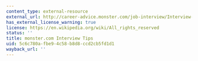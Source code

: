 ```yaml
---
content_type: external-resource
external_url: http://career-advice.monster.com/job-interview/Interview-Preparation/Job-Interview-Pointers-Fogarty/article.aspx
has_external_license_warning: true
license: https://en.wikipedia.org/wiki/All_rights_reserved
status: ''
title: monster.com Interview Tips
uid: 5c6c780a-fbe9-4c58-b8d8-ccd2cb5fd1d1
wayback_url: ''
---
```

